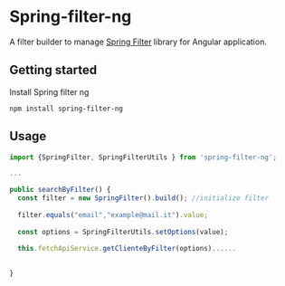 # Spring-filter-ng

A filter builder to manage [Spring Filter](https://github.com/turkraft/spring-filter) library for Angular application.

## Getting started

Install Spring filter ng

```
npm install spring-filter-ng
```

## Usage

```ts
import {SpringFilter, SpringFilterUtils } from 'spring-filter-ng';
```

```ts
...

public searchByFilter() {
  const filter = new SpringFilter().build(); //initialize filter
  
  filter.equals("email","example@mail.it").value;
  
  const options = SpringFilterUtils.setOptions(value);
  
  this.fetchApiService.getClienteByFilter(options)......
  

}
```
